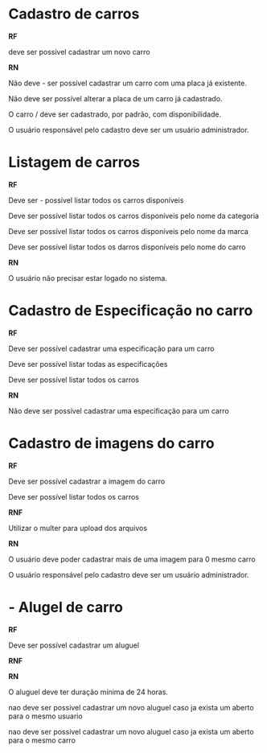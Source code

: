 # Cadastro de carros

**RF**

deve ser possivel cadastrar um novo carro

**RN**

 Não deve - ser possível cadastrar um carro com uma placa já existente.

 Não deve ser possível alterar a placa de um carro já cadastrado.

 O carro / deve ser cadastrado, por padrão, com disponibilidade.

 O usuário responsável pelo cadastro deve ser um usuário administrador.

 # Listagem de carros
 **RF**

 Deve ser - possível listar todos os carros disponíveis

 Deve ser possível listar todos os carros disponíveis pelo nome da categoria

 Deve ser possível listar todos os carros disponíveis pelo nome da marca

 Deve ser possível listar todos os darros disponíveis pelo nome do carro

 **RN**

 O usuário não precisar estar logado no sistema.

 # Cadastro de Especificação no carro
 
 **RF**
 
 Deve ser possível cadastrar uma especificação para um carro

 Deve ser possível listar todas as especificações
 
 Deve ser possível listar todos os carros
 
 **RN**
 
 Não deve ser possível cadastrar uma especificação para um carro

 # Cadastro de imagens do carro
 
 **RF**
 
 Deve ser possível cadastrar a imagem do carro
 
 Deve ser possível listar todos os carros
 
 **RNF**
 
 Utilizar o multer para upload dos arquivos
 
 **RN**
 
 O usuário deve poder cadastrar mais de uma imagem para 0 mesmo carro
 
 O usuário responsável pelo cadastro deve ser um usuário administrador.
 
 # - Alugel de carro
 
 **RF**
 
 Deve ser possível cadastrar um aluguel

**RNF**

 **RN**
 
 O aluguel deve ter duração mínima de 24 horas.
 
 nao deve ser possivel cadastrar um novo aluguel caso ja exista um aberto para o mesmo usuario
 
 nao deve ser possivel cadastrar um novo aluguel caso ja exista um aberto para o mesmo carro

